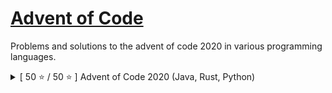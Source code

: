 # [Advent of Code](https://adventofcode.com/)

Problems and solutions to the advent of code 2020 in various programming languages.

<details>
<summary>[ 50 ⭐ / 50 ⭐ ] Advent of Code 2020 (Java, Rust, Python)</summary>

## [Advent of Code 2020](https://adventofcode.com/2020)

Problems and solutions to the advent of code 2020 in Java, Rust, or Python.

###### *Please note that, this with an increase in difficulty day after day, code for day(s) 16, 17, 18, 20 is rather "get it working", sorry about that (This message will dissapear once I have revisited all, if I do it)*

Day | Part 1 | Part 2 | Language | 🎄   | Day | Part 1 | Part 2 | Language
----|:------:|:------:|---------:|:----:|-----|:------:|:------:|---------:|
1   | ⭐    | ⭐     | Java     |      | 14  | ⭐    | ⭐     | Rust
2   | ⭐    | ⭐     | Rust     |      | 15  | ⭐    | ⭐     | Python
3   | ⭐    | ⭐     | Python   |      | 16  | ⭐    | ⭐     | Java
4   | ⭐    | ⭐     | Java     |      | 17  | ⭐    | ⭐     | Rust
5   | ⭐    | ⭐     | Rust     |      | 18  | ⭐    | ⭐     | Python
6   | ⭐    | ⭐     | Python   |      | 19  | ⭐    | ⭐     | Java
7   | ⭐    | ⭐     | Java     |      | 20  | ⭐    | ⭐     | Rust
8   | ⭐    | ⭐     | Rust     |      | 21  | ⭐    | ⭐     | Python
9   | ⭐    | ⭐     | Python   |      | 22  | ⭐    | ⭐     | Java
10  | ⭐    | ⭐     | Java     |      | 23  | ⭐    | ⭐     | Rust
11  | ⭐    | ⭐     | Rust     |      | 24  | ⭐    | ⭐     | Python
12  | ⭐    | ⭐     | Python   |      | 25  | ⭐    | ⭐     | Java
13  | ⭐    | ⭐     | Java     |      |     |       |         |
 
</details>
